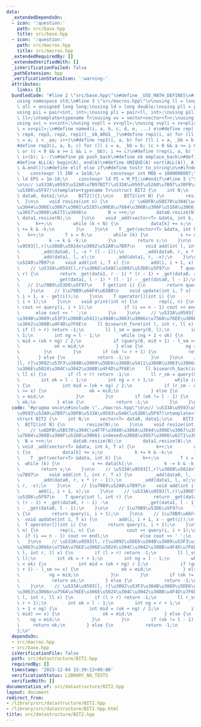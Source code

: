 ```yaml
---
data:
  _extendedDependsOn:
  - icon: ':question:'
    path: src/base.hpp
    title: src/base.hpp
  - icon: ':question:'
    path: src/macros.hpp
    title: src/macros.hpp
  _extendedRequiredBy: []
  _extendedVerifiedWith: []
  _isVerificationFailed: false
  _pathExtension: hpp
  _verificationStatusIcon: ':warning:'
  attributes:
    links: []
  bundledCode: "#line 2 \"src/base.hpp\"\n#define _USE_MATH_DEFINES\n#include <bits/stdc++.h>\n\
    using namespace std;\n#line 3 \"src/macros.hpp\"\n\nusing ll = long long;\nusing\
    \ ull = unsigned long long;\nusing ld = long double;\nusing pll = pair<ll, ll>;\n\
    using pii = pair<int, int>;\nusing pli = pair<ll, int>;\nusing pil = pair<int,\
    \ ll>;\ntemplate<typename T>\nusing vv = vector<vector<T>>;\nusing vvl = vv<ll>;\n\
    using vvi = vv<int>;\nusing vvpll = vv<pll>;\nusing vvpli = vv<pli>;\nusing vvpil\
    \ = vv<pil>;\n#define name4(i, a, b, c, d, e, ...) e\n#define rep(...) name4(__VA_ARGS__,\
    \ rep4, rep3, rep2, rep1)(__VA_ARGS__)\n#define rep1(i, a) for (ll i = 0, _aa\
    \ = a; i < _aa; i++)\n#define rep2(i, a, b) for (ll i = a, _bb = b; i < _bb; i++)\n\
    #define rep3(i, a, b, c) for (ll i = a, _bb = b; (c > 0 && a <= i && i < _bb)\
    \ or (c < 0 && a >= i && i > _bb); i += c)\n#define rrep(i, a, b) for (ll i=(a);\
    \ i>(b); i--)\n#define pb push_back\n#define eb emplace_back\n#define mkp make_pair\n\
    #define ALL(A) begin(A), end(A)\n#define UNIQUE(A) sort(ALL(A)), A.erase(unique(ALL(A)),\
    \ A.end())\n#define elif else if\n#define tostr to_string\n\n#ifndef CONSTANTS\n\
    \    constexpr ll INF = 1e18;\n    constexpr int MOD = 1000000007;\n    constexpr\
    \ ld EPS = 1e-10;\n    constexpr ld PI = M_PI;\n#endif\n#line 3 \"src/datastructure/BIT2.hpp\"\
    \n\n// \u533A\u9593\u52A0\u7B97BIT(\u533A\u9593\u52A0\u7B97\u30FB\u533A\u9593\u548C\
    \u53D6\u5F97)\ntemplate<typename T>\nstruct BIT2 {\n    int N;\n    vector<T>\
    \ data0, data1;\n\n    BIT2(){};\n\n    BIT2(int N) {\n        resize(N);\n  \
    \  }\n\n    void resize(int n) {\n        // \u6DFB\u5B570\u304C\u4F7F\u3048\u306A\
    \u3044\u306E\u3067\u3001\u5185\u90E8\u7684\u306B\u306F\u5168\u30661-indexed\u3068\
    \u3057\u3066\u6271\u3046\n        N = ++n;\n        data0.resize(N);\n       \
    \ data1.resize(N);\n    }\n\n    void _add(vector<T> &data, int k, T x) {\n  \
    \      k++;\n        while (k < N) {\n            data[k] += x;\n            k\
    \ += k & -k;\n        }\n    }\n\n    T _get(vector<T> &data, int k) {\n     \
    \   k++;\n        T s = 0;\n        while (k) {\n            s += data[k];\n \
    \           k -= k & -k;\n        }\n        return s;\n    }\n\n    // \u533A\
    \u9593[l,r)\u306B\u5024x\u3092\u52A0\u7B97\n    void add(int l, int r, T x) {\n\
    \        _add(data0, l, -x * (l - 1));\n        _add(data0, r, x * (r - 1));\n\
    \        _add(data1, l, x);\n        _add(data1, r, -x);\n    }\n\n    // 1\u70B9\
    \u52A0\u7B97\n    void add(int i, T x) {\n        add(i, i + 1, x);\n    }\n\n\
    \    // \u533A\u9593[l,r)\u306E\u548C\u3092\u53D6\u5F97\n    T query(int l, int\
    \ r) {\n        return _get(data1, r - 1) * (r - 1) + _get(data0, r - 1) -\n \
    \              _get(data1, l - 1) * (l - 1) - _get(data0, l - 1);\n    }\n\n \
    \   // 1\u70B9\u53D6\u5F97\n    T get(int i) {\n        return query(i, i + 1);\n\
    \    }\n\n    // 1\u70B9\u66F4\u65B0\n    void update(int i, T x) {\n        add(i,\
    \ i + 1, x - get(i));\n    }\n\n    T operator[](int i) {\n        return query(i,\
    \ i + 1);\n    }\n\n    void print(int n) {\n        rep(i, n) {\n           \
    \ cout << query(i, i + 1);\n            if (i == n - 1) cout << endl;\n      \
    \      else cout << ' ';\n        }\n    }\n\n    // \u533A\u9593[l, r]\u3092\u5DE6\
    \u304B\u3089\u53F3\u306B\u5411\u304B\u3063\u3066x\u756A\u76EE\u306E\u5024\u304C\
    \u3042\u308B\u4F4D\u7F6E\n    ll bisearch_fore(int l, int r, ll x) {\n       \
    \ if (l > r) return -1;\n        ll l_sm = query(0, l);\n        int ok = r +\
    \ 1;\n        int ng = l - 1;\n        while (ng + 1 < ok) {\n            int\
    \ mid = (ok + ng) / 2;\n            if (query(0, mid + 1) - l_sm >= x) {\n   \
    \             ok = mid;\n            } else {\n                ng = mid;\n   \
    \         }\n        }\n        if (ok != r + 1) {\n            return ok;\n \
    \       } else {\n            return -1;\n        }\n    }\n\n    // \u533A\u9593\
    [l, r]\u3092\u53F3\u304B\u3089\u5DE6\u306B\u5411\u304B\u3063\u3066x\u756A\u76EE\
    \u306E\u5024\u304C\u3042\u308B\u4F4D\u7F6E\n    ll bisearch_back(int l, int r,\
    \ ll x) {\n        if (l > r) return -1;\n        ll r_sm = query(0, r + 1);\n\
    \        int ok = l - 1;\n        int ng = r + 1;\n        while (ok + 1 < ng)\
    \ {\n            int mid = (ok + ng) / 2;\n            if (r_sm - query(0, mid)\
    \ >= x) {\n                ok = mid;\n            } else {\n                ng\
    \ = mid;\n            }\n        }\n        if (ok != l - 1) {\n            return\
    \ ok;\n        } else {\n            return -1;\n        }\n    }\n};\n"
  code: "#pragma once\n#include \"../macros.hpp\"\n\n// \u533A\u9593\u52A0\u7B97BIT(\u533A\
    \u9593\u52A0\u7B97\u30FB\u533A\u9593\u548C\u53D6\u5F97)\ntemplate<typename T>\n\
    struct BIT2 {\n    int N;\n    vector<T> data0, data1;\n\n    BIT2(){};\n\n  \
    \  BIT2(int N) {\n        resize(N);\n    }\n\n    void resize(int n) {\n    \
    \    // \u6DFB\u5B570\u304C\u4F7F\u3048\u306A\u3044\u306E\u3067\u3001\u5185\u90E8\
    \u7684\u306B\u306F\u5168\u30661-indexed\u3068\u3057\u3066\u6271\u3046\n      \
    \  N = ++n;\n        data0.resize(N);\n        data1.resize(N);\n    }\n\n   \
    \ void _add(vector<T> &data, int k, T x) {\n        k++;\n        while (k < N)\
    \ {\n            data[k] += x;\n            k += k & -k;\n        }\n    }\n\n\
    \    T _get(vector<T> &data, int k) {\n        k++;\n        T s = 0;\n      \
    \  while (k) {\n            s += data[k];\n            k -= k & -k;\n        }\n\
    \        return s;\n    }\n\n    // \u533A\u9593[l,r)\u306B\u5024x\u3092\u52A0\
    \u7B97\n    void add(int l, int r, T x) {\n        _add(data0, l, -x * (l - 1));\n\
    \        _add(data0, r, x * (r - 1));\n        _add(data1, l, x);\n        _add(data1,\
    \ r, -x);\n    }\n\n    // 1\u70B9\u52A0\u7B97\n    void add(int i, T x) {\n \
    \       add(i, i + 1, x);\n    }\n\n    // \u533A\u9593[l,r)\u306E\u548C\u3092\
    \u53D6\u5F97\n    T query(int l, int r) {\n        return _get(data1, r - 1) *\
    \ (r - 1) + _get(data0, r - 1) -\n               _get(data1, l - 1) * (l - 1)\
    \ - _get(data0, l - 1);\n    }\n\n    // 1\u70B9\u53D6\u5F97\n    T get(int i)\
    \ {\n        return query(i, i + 1);\n    }\n\n    // 1\u70B9\u66F4\u65B0\n  \
    \  void update(int i, T x) {\n        add(i, i + 1, x - get(i));\n    }\n\n  \
    \  T operator[](int i) {\n        return query(i, i + 1);\n    }\n\n    void print(int\
    \ n) {\n        rep(i, n) {\n            cout << query(i, i + 1);\n          \
    \  if (i == n - 1) cout << endl;\n            else cout << ' ';\n        }\n \
    \   }\n\n    // \u533A\u9593[l, r]\u3092\u5DE6\u304B\u3089\u53F3\u306B\u5411\u304B\
    \u3063\u3066x\u756A\u76EE\u306E\u5024\u304C\u3042\u308B\u4F4D\u7F6E\n    ll bisearch_fore(int\
    \ l, int r, ll x) {\n        if (l > r) return -1;\n        ll l_sm = query(0,\
    \ l);\n        int ok = r + 1;\n        int ng = l - 1;\n        while (ng + 1\
    \ < ok) {\n            int mid = (ok + ng) / 2;\n            if (query(0, mid\
    \ + 1) - l_sm >= x) {\n                ok = mid;\n            } else {\n     \
    \           ng = mid;\n            }\n        }\n        if (ok != r + 1) {\n\
    \            return ok;\n        } else {\n            return -1;\n        }\n\
    \    }\n\n    // \u533A\u9593[l, r]\u3092\u53F3\u304B\u3089\u5DE6\u306B\u5411\u304B\
    \u3063\u3066x\u756A\u76EE\u306E\u5024\u304C\u3042\u308B\u4F4D\u7F6E\n    ll bisearch_back(int\
    \ l, int r, ll x) {\n        if (l > r) return -1;\n        ll r_sm = query(0,\
    \ r + 1);\n        int ok = l - 1;\n        int ng = r + 1;\n        while (ok\
    \ + 1 < ng) {\n            int mid = (ok + ng) / 2;\n            if (r_sm - query(0,\
    \ mid) >= x) {\n                ok = mid;\n            } else {\n            \
    \    ng = mid;\n            }\n        }\n        if (ok != l - 1) {\n       \
    \     return ok;\n        } else {\n            return -1;\n        }\n    }\n\
    };\n"
  dependsOn:
  - src/macros.hpp
  - src/base.hpp
  isVerificationFile: false
  path: src/datastructure/BIT2.hpp
  requiredBy: []
  timestamp: '2023-12-04 15:39:12+09:00'
  verificationStatus: LIBRARY_NO_TESTS
  verifiedWith: []
documentation_of: src/datastructure/BIT2.hpp
layout: document
redirect_from:
- /library/src/datastructure/BIT2.hpp
- /library/src/datastructure/BIT2.hpp.html
title: src/datastructure/BIT2.hpp
---
```

